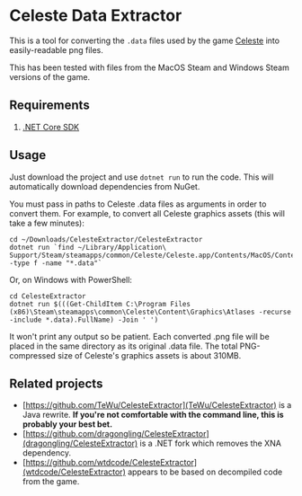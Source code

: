 Celeste Data Extractor
======================

This is a tool for converting the `.data` files used by the game [Celeste](http://www.celestegame.com/) into easily-readable png files. 

This has been tested with files from the MacOS Steam and Windows Steam versions of the game.

Requirements
------------

1. [.NET Core SDK](https://www.microsoft.com/net/download/)

Usage
-----

Just download the project and use `dotnet run` to run the code. This will automatically download dependencies from NuGet. 

You must pass in paths to Celeste .data files as arguments in order to convert them. For example, to convert all Celeste graphics assets (this will take a few minutes):

```
cd ~/Downloads/CelesteExtractor/CelesteExtractor
dotnet run `find ~/Library/Application\ Support/Steam/steamapps/common/Celeste/Celeste.app/Contents/MacOS/Content/Graphics/Atlases -type f -name "*.data"`
```

Or, on Windows with PowerShell:

```
cd CelesteExtractor
dotnet run $(((Get-ChildItem C:\Program Files (x86)\Steam\steamapps\common\Celeste\Content\Graphics\Atlases -recurse -include *.data).FullName) -Join ' ')
```

It won't print any output so be patient. Each converted .png file will be placed in the same directory as its original .data file. The total PNG-compressed size of Celeste's graphics assets is about 310MB.

Related projects
----------------

* [https://github.com/TeWu/CelesteExtractor](TeWu/CelesteExtractor) is a Java rewrite. **If you're not comfortable with the command line, this is probably your best bet.**
* [https://github.com/dragongling/CelesteExtractor](dragongling/CelesteExtractor) is a .NET fork which removes the XNA dependency.
* [https://github.com/wtdcode/CelesteExtractor](wtdcode/CelesteExtractor) appears to be based on decompiled code from the game.

